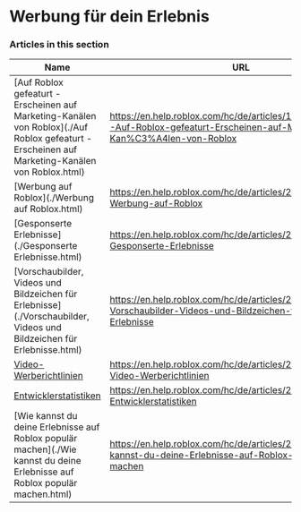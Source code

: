# Werbung für dein Erlebnis  
### Articles in this section
Name|URL
-|-
[Auf Roblox gefeaturt - Erscheinen auf Marketing-Kanälen von Roblox](./Auf Roblox gefeaturt - Erscheinen auf Marketing-Kanälen von Roblox.html) |https://en.help.roblox.com/hc/de/articles/13265567553812-Auf-Roblox-gefeaturt-Erscheinen-auf-Marketing-Kan%C3%A4len-von-Roblox
[Werbung auf Roblox](./Werbung auf Roblox.html) |https://en.help.roblox.com/hc/de/articles/203313840-Werbung-auf-Roblox
[Gesponserte Erlebnisse](./Gesponserte Erlebnisse.html) |https://en.help.roblox.com/hc/de/articles/206455923-Gesponserte-Erlebnisse
[Vorschaubilder, Videos und Bildzeichen für Erlebnisse](./Vorschaubilder, Videos und Bildzeichen für Erlebnisse.html) |https://en.help.roblox.com/hc/de/articles/203314060-Vorschaubilder-Videos-und-Bildzeichen-f%C3%BCr-Erlebnisse
[Video-Werberichtlinien](./Video-Werberichtlinien.html) |https://en.help.roblox.com/hc/de/articles/203312520-Video-Werberichtlinien
[Entwicklerstatistiken](./Entwicklerstatistiken.html) |https://en.help.roblox.com/hc/de/articles/203314110-Entwicklerstatistiken
[Wie kannst du deine Erlebnisse auf Roblox populär machen](./Wie kannst du deine Erlebnisse auf Roblox populär machen.html) |https://en.help.roblox.com/hc/de/articles/203313420-Wie-kannst-du-deine-Erlebnisse-auf-Roblox-popul%C3%A4r-machen